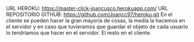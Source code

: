 URL HEROKU: https://master-click-joancusco.herokuapp.com/
URL REPOSITORIO GITHUB: https://github.com/Joancc97/heroku.git
En el cliente se pueden hacer la gran mayoria de cosas, la media la hacemos en el servidor y en caso que tuvieramos que guardar el objeto de cada usuario
lo tendriamos que hacer en el servidor. El resto en el cliente.
